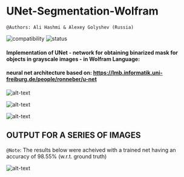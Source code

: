 # UNet-Segmentation-Wolfram

`@Authors: Ali Hashmi & Alexey Golyshev (Russia)`

![compatibility](https://img.shields.io/badge/mathematica%20version-11.3-ff69b4.svg) 
![status](https://img.shields.io/badge/status-passed-blue.svg)

#### Implementation of UNet - network for obtaining binarized mask for objects in grayscale images - in Wolfram Language:
#### neural net architecture based on: https://lmb.informatik.uni-freiburg.de/people/ronneber/u-net



![alt-text](https://github.com/alihashmiii/UNet-Segmentation-Wolfram/blob/master/for%20ReadME/img1.png)

![alt-text](https://github.com/alihashmiii/UNet-Segmentation-Wolfram/blob/master/for%20ReadME/img2.png)

![alt-text](https://github.com/alihashmiii/UNet-Segmentation-Wolfram/blob/master/for%20ReadME/img3.png)


## OUTPUT FOR A SERIES OF IMAGES 

`@Note`: The results below were acheived with a trained net having an accuracy of 98.55% (w.r.t. ground truth)


![alt-text](https://github.com/alihashmiii/UNet-Segmentation-Wolfram/blob/master/for%20ReadME/img4.png)
